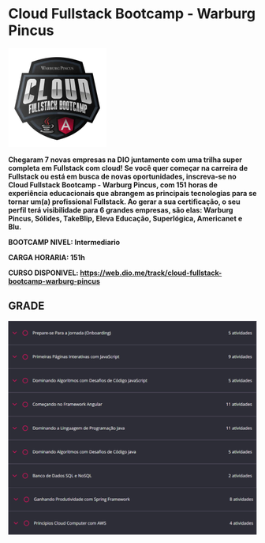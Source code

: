 # Cloud Fullstack Bootcamp - Warburg Pincus

<img src="logo.webp" width="200px" heigth="200px"/>

**Chegaram 7 novas empresas na DIO juntamente com uma trilha super completa em Fullstack com cloud! Se você quer começar na carreira de Fullstack ou está em busca de novas oportunidades, inscreva-se no Cloud Fullstack Bootcamp - Warburg Pincus, com 151 horas de experiência educacionais que abrangem as principais tecnologias para se tornar um(a) profissional Fullstack. Ao gerar a sua certificação, o seu perfil terá visibilidade para 6 grandes empresas, são elas: Warburg Pincus, Sólides, TakeBlip, Eleva Educação, Superlógica, Americanet e Blu.**

**BOOTCAMP NIVEL: Intermediario**

**CARGA HORARIA: 151h**


**CURSO DISPONIVEL: https://web.dio.me/track/cloud-fullstack-bootcamp-warburg-pincus**

## GRADE

<img src="GRADE.png" max-heigth="400px"/>

